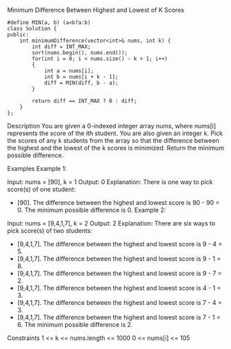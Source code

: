 Minimum Difference Between Highest and Lowest of K Scores
```
#define MIN(a, b) (a<b?a:b)
class Solution {
public:
    int minimumDifference(vector<int>& nums, int k) {
        int diff = INT_MAX;
        sort(nums.begin(), nums.end());
        for(int i = 0; i < nums.size() - k + 1; i++)
        {
            int a = nums[i];
            int b = nums[i + k - 1];
            diff = MIN(diff, b - a);
        }

        return diff == INT_MAX ? 0 : diff;
    }
};
```

Description
You are given a 0-indexed integer array nums, where nums[i] represents the score of the ith student. You are also given an integer k.
Pick the scores of any k students from the array so that the difference between the highest and the lowest of the k scores is minimized.
Return the minimum possible difference.

Examples
Example 1:

Input: nums = [90], k = 1
Output: 0
Explanation: There is one way to pick score(s) of one student:
- [90]. The difference between the highest and lowest score is 90 - 90 = 0.
The minimum possible difference is 0.
Example 2:

Input: nums = [9,4,1,7], k = 2
Output: 2
Explanation: There are six ways to pick score(s) of two students:
- [9,4,1,7]. The difference between the highest and lowest score is 9 - 4 = 5.
- [9,4,1,7]. The difference between the highest and lowest score is 9 - 1 = 8.
- [9,4,1,7]. The difference between the highest and lowest score is 9 - 7 = 2.
- [9,4,1,7]. The difference between the highest and lowest score is 4 - 1 = 3.
- [9,4,1,7]. The difference between the highest and lowest score is 7 - 4 = 3.
- [9,4,1,7]. The difference between the highest and lowest score is 7 - 1 = 6.
The minimum possible difference is 2.

Constraints
1 <= k <= nums.length <= 1000
0 <= nums[i] <= 105
